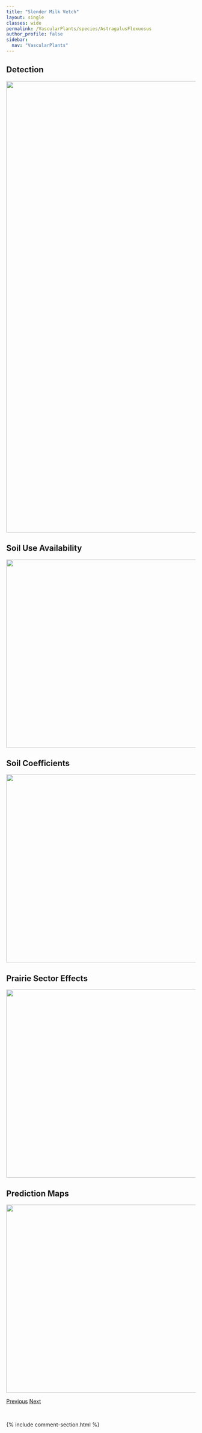 ```yaml
---
title: "Slender Milk Vetch"
layout: single
classes: wide
permalink: /VascularPlants/species/AstragalusFlexuosus
author_profile: false
sidebar:
  nav: "VascularPlants"
---
```


<h2>Detection</h2>

<a href="https://drive.google.com/uc?export=view&id=1fHlFyAKRsMuBuBKYCdKX_qfxbXGFUFQg">
<img src="https://drive.google.com/uc?export=view&id=1fHlFyAKRsMuBuBKYCdKX_qfxbXGFUFQg" height = "1200" width = "800">
</a>


<h2>Soil Use Availability</h2>

<a href="https://drive.google.com/uc?export=view&id=1eubTeJ-A7kdpRdpymMhRPk7eroY0qxBO">
<img src="https://drive.google.com/uc?export=view&id=1eubTeJ-A7kdpRdpymMhRPk7eroY0qxBO" height = "500" width = "1000">
</a>


<h2>Soil Coefficients</h2>

<a href="https://drive.google.com/uc?export=view&id=1ap1-5-NnbhikmtVhmx_Oyhb3AQft0-hr">
<img src="https://drive.google.com/uc?export=view&id=1ap1-5-NnbhikmtVhmx_Oyhb3AQft0-hr" height = "500" width = "1000">
</a>


<h2>Prairie Sector Effects</h2>

<a href="https://drive.google.com/uc?export=view&id=19-HVc8_ZRTIRUcxUZC56ZpV-CBimIgSN">
<img src="https://drive.google.com/uc?export=view&id=19-HVc8_ZRTIRUcxUZC56ZpV-CBimIgSN" height = "500" width = "1000">
</a>


<h2>Prediction Maps</h2>

<a href="https://drive.google.com/uc?export=view&id=10KlRvAp0p9QohNq8PoH6Saza-1YeGKkS">
<img src="https://drive.google.com/uc?export=view&id=10KlRvAp0p9QohNq8PoH6Saza-1YeGKkS" height = "500" width = "1000">
</a>


<a href="/DevelopmentWebsite/VascularPlants/species/AstragalusEucosmus" class="pagination--pager" title="Astragalus eucosmus">Previous</a> <a href="/DevelopmentWebsite/VascularPlants/species/AstragalusGilviflorus" class="pagination--pager" title="Astragalus gilviflorus">Next</a>

<p>&nbsp;</p>

{% include comment-section.html %}
